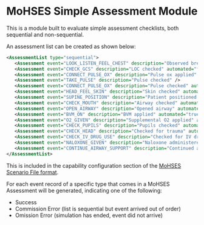 
# MoHSES Simple Assessment Module

This is a module built to evaluate simple assessment checklists, both sequential and non-sequential.

An assessment list can be created as shown below:
```xml
<AssessmentList type="sequential">
   <Assessment event="LOOK_LISTEN_FEEL_CHEST" description="Observed breathing" automated="false" />
   <Assessment event="CHECK_GCS" description="LOC checked" automated="false" />
   <Assessment event="CONNECT_PULSE_OX" description="Pulse ox applied" automated="true" />
   <Assessment event="TAKE_PULSE" description="Pulse checked" />
   <Assessment event="CONNECT_PULSE_OX" description="Pulse checked" automated="false" />
   <Assessment event="HEAD_FEEL_SKIN" description="Skin checked" automated="false" />
   <Assessment event="SUPINE_POSITION" description="Patient positioned properly" automated="false" />
   <Assessment event="CHECK_MOUTH" description="Airway checked" automated="false" />
   <Assessment event="OPEN_AIRWAY" description="Opened airway" automated="false" />
   <Assessment event="BVM_ON" description="BVM applied" automated="true" />
   <Assessment event="O2_GIVEN" description="Supplemental O2 applied" automated="true" />
   <Assessment event="CHECK_PUPILS" description="Pupils checked" automated="false" />
   <Assessment event="CHECK_HEAD" description="Checked for trauma" automated="false" />
   <Assessment event="CHECK_IV_DRUG_USE" description="Checked for IV drug use" automated="false" />
   <Assessment event="NALOXONE_GIVEN" description="Naloxone administered" automated="true" />
   <Assessment event="CONTINUE_AIRWAY_SUPPORT" description="Continued airway support" automated="false" />
</AssessmentList>
```

This is included in the capability configuration section of the [MoHSES Scenario File format](https://github.com/AdvancedModularManikin/specification/blob/master/scenario_file_specification.md).

For each event record of a specific type that comes in a MoHSES Assessment will be generated, indicating one of the following:

* Success
* Commission Error (list is sequential but event arrived out of order)
* Omission Error (simulation has ended, event did not arrive)
